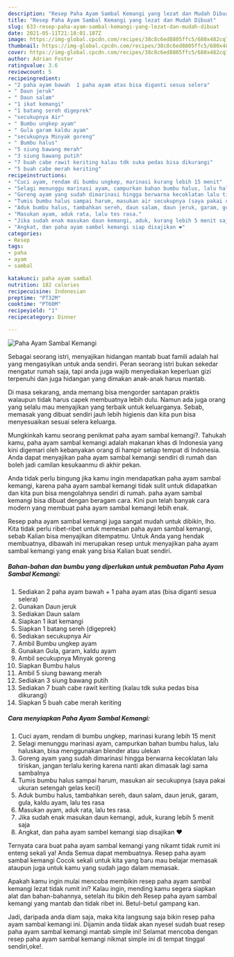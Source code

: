 ```yaml
---
description: "Resep Paha Ayam Sambal Kemangi yang lezat dan Mudah Dibuat"
title: "Resep Paha Ayam Sambal Kemangi yang lezat dan Mudah Dibuat"
slug: 633-resep-paha-ayam-sambal-kemangi-yang-lezat-dan-mudah-dibuat
date: 2021-05-11T21:18:01.107Z
image: https://img-global.cpcdn.com/recipes/38c8c6ed8805ffc5/680x482cq70/paha-ayam-sambal-kemangi-foto-resep-utama.jpg
thumbnail: https://img-global.cpcdn.com/recipes/38c8c6ed8805ffc5/680x482cq70/paha-ayam-sambal-kemangi-foto-resep-utama.jpg
cover: https://img-global.cpcdn.com/recipes/38c8c6ed8805ffc5/680x482cq70/paha-ayam-sambal-kemangi-foto-resep-utama.jpg
author: Adrian Foster
ratingvalue: 3.6
reviewcount: 5
recipeingredient:
- "2 paha ayam bawah  1 paha ayam atas bisa diganti sesua selera"
- " Daun jeruk"
- " Daun salam"
- "1 ikat kemangi"
- "1 batang sereh digeprek"
- "secukupnya Air"
- " Bumbu ungkep ayam"
- " Gula garam kaldu ayam"
- "secukupnya Minyak goreng"
- " Bumbu halus"
- "5 siung bawang merah"
- "3 siung bawang putih"
- "7 buah cabe rawit keriting kalau tdk suka pedas bisa dikurangi"
- "5 buah cabe merah keriting"
recipeinstructions:
- "Cuci ayam, rendam di bumbu ungkep, marinasi kurang lebih 15 menit"
- "Selagi menunggu marinasi ayam, campurkan bahan bumbu halus, lalu haluskan, bisa menggunakan blender atau ulekan"
- "Goreng ayam yang sudah dimarinasi hingga berwarna kecoklatan lalu tiriskan, jangan terlalu kering karena nanti akan dimasak lagi sama sambalnya"
- "Tumis bumbu halus sampai harum, masukan air secukupnya (saya pakai ukuran setengah gelas kecil)"
- "Aduk bumbu halus, tambahkan sereh, daun salam, daun jeruk, garam, gula, kaldu ayam, lalu tes rasa"
- "Masukan ayam, aduk rata, lalu tes rasa."
- "Jika sudah enak masukan daun kemangi, aduk, kurang lebih 5 menit saja"
- "Angkat, dan paha ayam sambel kemangi siap disajikan ❤️"
categories:
- Resep
tags:
- paha
- ayam
- sambal

katakunci: paha ayam sambal 
nutrition: 182 calories
recipecuisine: Indonesian
preptime: "PT32M"
cooktime: "PT60M"
recipeyield: "1"
recipecategory: Dinner

---
```



![Paha Ayam Sambal Kemangi](https://img-global.cpcdn.com/recipes/38c8c6ed8805ffc5/680x482cq70/paha-ayam-sambal-kemangi-foto-resep-utama.jpg)

Sebagai seorang istri, menyajikan hidangan mantab buat famili adalah hal yang mengasyikan untuk anda sendiri. Peran seorang istri bukan sekedar mengatur rumah saja, tapi anda juga wajib menyediakan keperluan gizi terpenuhi dan juga hidangan yang dimakan anak-anak harus mantab.

Di masa  sekarang, anda memang bisa mengorder santapan praktis walaupun tidak harus capek membuatnya lebih dulu. Namun ada juga orang yang selalu mau menyajikan yang terbaik untuk keluarganya. Sebab, memasak yang dibuat sendiri jauh lebih higienis dan kita pun bisa menyesuaikan sesuai selera keluarga. 



Mungkinkah kamu seorang penikmat paha ayam sambal kemangi?. Tahukah kamu, paha ayam sambal kemangi adalah makanan khas di Indonesia yang kini digemari oleh kebanyakan orang di hampir setiap tempat di Indonesia. Anda dapat menyajikan paha ayam sambal kemangi sendiri di rumah dan boleh jadi camilan kesukaanmu di akhir pekan.

Anda tidak perlu bingung jika kamu ingin mendapatkan paha ayam sambal kemangi, karena paha ayam sambal kemangi tidak sulit untuk didapatkan dan kita pun bisa mengolahnya sendiri di rumah. paha ayam sambal kemangi bisa dibuat dengan beragam cara. Kini pun telah banyak cara modern yang membuat paha ayam sambal kemangi lebih enak.

Resep paha ayam sambal kemangi juga sangat mudah untuk dibikin, lho. Kita tidak perlu ribet-ribet untuk memesan paha ayam sambal kemangi, sebab Kalian bisa menyajikan ditempatmu. Untuk Anda yang hendak membuatnya, dibawah ini merupakan resep untuk menyajikan paha ayam sambal kemangi yang enak yang bisa Kalian buat sendiri.

<!--inarticleads1-->

##### Bahan-bahan dan bumbu yang diperlukan untuk pembuatan Paha Ayam Sambal Kemangi:

1. Sediakan 2 paha ayam bawah + 1 paha ayam atas (bisa diganti sesua selera)
1. Gunakan  Daun jeruk
1. Sediakan  Daun salam
1. Siapkan 1 ikat kemangi
1. Siapkan 1 batang sereh (digeprek)
1. Sediakan secukupnya Air
1. Ambil  Bumbu ungkep ayam
1. Gunakan  Gula, garam, kaldu ayam
1. Ambil secukupnya Minyak goreng
1. Siapkan  Bumbu halus
1. Ambil 5 siung bawang merah
1. Sediakan 3 siung bawang putih
1. Sediakan 7 buah cabe rawit keriting (kalau tdk suka pedas bisa dikurangi)
1. Siapkan 5 buah cabe merah keriting




<!--inarticleads2-->

##### Cara menyiapkan Paha Ayam Sambal Kemangi:

1. Cuci ayam, rendam di bumbu ungkep, marinasi kurang lebih 15 menit
1. Selagi menunggu marinasi ayam, campurkan bahan bumbu halus, lalu haluskan, bisa menggunakan blender atau ulekan
1. Goreng ayam yang sudah dimarinasi hingga berwarna kecoklatan lalu tiriskan, jangan terlalu kering karena nanti akan dimasak lagi sama sambalnya
1. Tumis bumbu halus sampai harum, masukan air secukupnya (saya pakai ukuran setengah gelas kecil)
1. Aduk bumbu halus, tambahkan sereh, daun salam, daun jeruk, garam, gula, kaldu ayam, lalu tes rasa
1. Masukan ayam, aduk rata, lalu tes rasa.
1. Jika sudah enak masukan daun kemangi, aduk, kurang lebih 5 menit saja
1. Angkat, dan paha ayam sambel kemangi siap disajikan ❤️




Ternyata cara buat paha ayam sambal kemangi yang nikamt tidak rumit ini enteng sekali ya! Anda Semua dapat membuatnya. Resep paha ayam sambal kemangi Cocok sekali untuk kita yang baru mau belajar memasak ataupun juga untuk kamu yang sudah jago dalam memasak.

Apakah kamu ingin mulai mencoba membikin resep paha ayam sambal kemangi lezat tidak rumit ini? Kalau ingin, mending kamu segera siapkan alat dan bahan-bahannya, setelah itu bikin deh Resep paha ayam sambal kemangi yang mantab dan tidak ribet ini. Betul-betul gampang kan. 

Jadi, daripada anda diam saja, maka kita langsung saja bikin resep paha ayam sambal kemangi ini. Dijamin anda tiidak akan nyesel sudah buat resep paha ayam sambal kemangi mantab simple ini! Selamat mencoba dengan resep paha ayam sambal kemangi nikmat simple ini di tempat tinggal sendiri,oke!.


